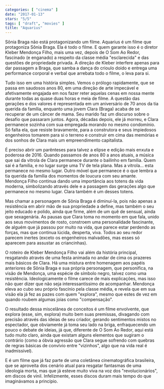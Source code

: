 ```yaml
---
categories: [ "cinema" ]
date: "2017-01-13"
stars: "5/5"
tags: [ "draft", "movies" ]
title: "Aquarius"
---
```

Sônia Braga não está protagonizando um filme. Aquarius é um filme
que protagoniza Sônia Braga. Ela é todo o filme. E quem garante isso
é o diretor Kleber Mendonça Filho, mais uma vez, depois de O Som Ao
Redor, fascinado (e enganado) a respeito da classe média "esclarecida"
e das questões de propriedade privada. A direção de Kleber interfere
apenas para dar passagem a Braga, que samba a dança do crioulo doido
e entrega uma performance corporal e verbal que arrebata todo o filme,
o leva para si.

Tudo isso em uma história simples. Vemos o prólogo rapidamente,
que se passa em saudosos anos 80, em uma direção de arte impecável
e afetivamente engajada em nos fazer reter aquelas cenas em nossa
mente durante todas as quase duas horas e meia de filme. A questão
das gerações e dos valores é representada em um aniversário de
70 anos da tia querida da família, enquanto uma jovem Clara (Braga)
acaba de se recuperar de um câncer de mama. Seu marido faz um discurso
sobre o desafio que passaram juntos. Agora, décadas depois, ele já
morreu, e Clara permanece sozinha com sua empregada morando no mesmo
condomínio. Só falta ela, que resiste bravamente, para a construtora e
seus impiedosos engenheiros tomarem para si o terreno e construir em cima
das memórias e dos sonhos de Clara mais um empreendimento capitalista.

É preciso abrir um parênteses para talvez a elipse e edição mais
enxuta e poderosa de 2016. Quando passamos de anos 80 a anos atuais,
a música que sai da vitrola de Clara permanece durante o bailinho
em família. Quem sai é a família, e no lugar surge uma TV de tela
plana. Mas a vitrola... esta permanece no mesmo lugar. Outro móvel
que permanece é o que lembra a tia querida da família dos momentos de
loucura com seu amante. Mendonça Filho continua dando uma importância
aos totens da vida moderna, simbolizando através dele e a passagem das
gerações algo que permanece no mesmo lugar. Clara também é um desses
totens.

Mas chamar a personagem de Sônia Braga é diminuí-la, pois não apenas a
resistência em abrir mão de sua propriedade a define, mas também o seu
jeito educado e polido, ainda que firme, além de um quê de sensual,
ainda que sexagenária. As pausas que Clara toma no momento em que
fala, unido aos seus movimentos de rosto, constroem uma personalidade
fascinante, de alguém que já passou por muito na vida, que parece estar
perdendo as forças, mas que continua lúcida, desperta, viva. Todos ao
seu redor parecem inertes (exceto os engenheiros malvadões, mas esses
só aparecem para assustar as criancinhas).

O roteiro de Kleber Mendonça Filho vai além da história principal,
resgatando através de uma festa animada no andar de cima os
prazeres mais básicos de Clara. Há uma mistura entre homenagem aos
papéis anteriores de Sônia Braga e sua própria personagem, que
personifica, na visão de Mendonça, uma espécie de símbolo negro,
talvez como uma resistência. Ideologicamente o filme carece de mais
explicações, mas isso não quer dizer que não seja interessantíssimo
de acompanhar. Mendonça eleva ao cubo seu próprio fascínio pela
classe média, e revela que em sua visão ela já fez as pazes com quem
"explora", mesmo que estes de vez em quando roubem algumas joias como
"compensação".

O resultado dessa miscelânea de conceitos é um filme envolvente, que
explora (esse, sim, explora) muito bem suas premissas, divagando com
precisão através das ideias de seu criador, gerando sentimentos mistos
no espectador, que obviamente já toma seu lado na briga, enfraquecendo
um pouco o debate de ideias, já que, diferente de O Som Ao Redor, aqui
está tudo muito claro, ainda que existam alguns elementos que sugiram o
contrário (como a óbvia agressão que Clara segue sofrendo com quebras
de regras básicas de convívio entre "vizinhos", algo que na vida real
é inadmissível).

E é um filme que já faz parte de uma coletânea cinematográfica
brasileira, que se aproveita dos cenário atual para resgatar fantasmas
de uma ideologia morta, mas que já esteve muito viva na voz dos
"revolucionários", em discos de vinil. Infelizmente, esses discos duram
mais tempo do que imaginávamos a princípio.
